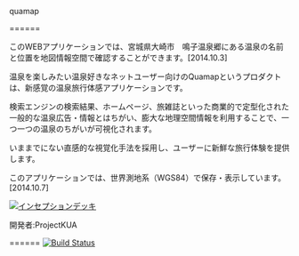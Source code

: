 quamap

======

このWEBアプリケーションでは、宮城県大崎市　鳴子温泉郷にある温泉の名前と位置を地図情報空間で確認することができます。[2014.10.3]

温泉を楽しみたい温泉好きなネットユーザー向けのQuamapというプロダクトは、新感覚の温泉旅行体感アプリケーションです。

検索エンジンの検索結果、ホームページ、旅雑誌といった商業的で定型化された一般的な温泉広告・情報とはちがい、膨大な地理空間情報を利用することで、一つ一つの温泉のちがいが可視化されます。

いままでにない直感的な視覚化手法を採用し、ユーザーに新鮮な旅行体験を提供します。

このアプリケーションでは、世界測地系（WGS84）で保存・表示しています。[2014.10.7]

<a target="_blank"
    href="readme.tiff">
    <img style="max-width:100%;" alt="インセプションデッキ"
        src="readme.tiff">
</a>

開発者:ProjectKUA

======
[![Build Status](https://travis-ci.org/projectKUA/quamap.svg?branch=master)](https://travis-ci.org/projectKUA/quamap)
